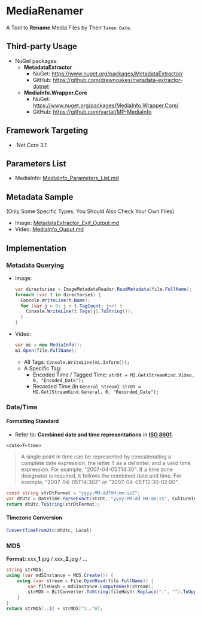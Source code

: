 # MediaRenamer

A Tool to **Rename** Media Files by Their `Taken Date`.

## Third-party Usage

- NuGet packages:
  - **MetadataExtractor**
    - NuGet: <https://www.nuget.org/packages/MetadataExtractor/>
    - GitHub: <https://github.com/drewnoakes/metadata-extractor-dotnet>
  - **MediaInfo.Wrapper.Core**
    - NuGet: <https://www.nuget.org/packages/MediaInfo.Wrapper.Core/>
    - GitHub: <https://github.com/yartat/MP-MediaInfo>

## Framework Targeting

- .Net Core 3.1

## Parameters List

- MediaInfo:
  [MediaInfo_Parameters_List.md](../MediaInfo_Parameters_List.md)

## Metadata Sample

(Only Some Specific Types, You Should Also Check Your Own Files)

- Image:
  [MetadataExtractor_Exif_Output.md](../MetadataExtractor_Exif_Output.md)
- Video:
  [MediaInfo_Ouput.md](../MediaInfo_Ouput.md)

## Implementation

### Metadata Querying

- Image:

  ```c#
  var directories = ImageMetadataReader.ReadMetadata(file.FullName);
  foreach (var t in directories) {
    Console.WriteLine(t.Name);
    for (var j = 0; j < t.TagCount; j++) {
      Console.WriteLine(t.Tags[j].ToString());
    }
  }
  ```

- Video:

  ```c#
  var mi = new MediaInfo();
  mi.Open(file.FullName);
  ```

  - All Tags:
    `Console.WriteLine(mi.Inform());`
  - A Specific Tag:
    - Encoded Time / Tagged Time:
      `strDt = MI.Get(StreamKind.Video, 0, "Encoded_Date");`
    - Recorded Time (in `General Stream`):
      `strDt = MI.Get(StreamKind.General, 0, "Recorded_Date");`

### Date/Time

#### Formatting Standard

- Refer to:
  **Combined date and time representations** in **[ISO 8601](https://en.wikipedia.org/wiki/ISO_8601)**.

`<date>T<time>`

> A single point in time can be represented by concatenating a complete date expression, the letter T as a delimiter, and a valid time expression. For example, "2007-04-05T14:30".
> If a time zone designator is required, it follows the combined date and time. For example, "2007-04-05T14:30Z" or "2007-04-05T12:30-02:00".

```c#
const string strDtFormat = "yyyy-MM-ddTHH:mm:ssZ";
var dtUtc = DateTime.ParseExact(strDt, "yyyy:MM:dd HH:mm:ss", CultureInfo.CurrentCulture);
return dtUtc.ToString(strDtFormat);
```

#### Timezone Conversion

```c#
ConvertTimeFromUtc(dtUtc, Local)
```

### MD5

**Format:** xxx<b>\_1</b>.jpg / xxx<b>\_2</b>.jpg / ...

```c#
string strMD5;
using (var md5Instance = MD5.Create()) {
    using (var stream = File.OpenRead(file.FullName)) {
        var fileHash = md5Instance.ComputeHash(stream);
        strMD5 = BitConverter.ToString(fileHash).Replace("-", "").ToUpperInvariant();
    }
}
return strMD5[..3] + strMD5[^3..^0];
```
